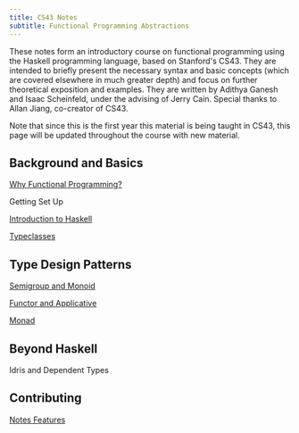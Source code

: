 ```yaml
---
title: CS43 Notes
subtitle: Functional Programming Abstractions
---
```


These notes form an introductory course on functional programming using the
Haskell programming language, based on Stanford's CS43. They are intended to
briefly present the necessary syntax and basic concepts (which are covered
elsewhere in much greater depth) and focus on further theoretical exposition and
examples. They are written by Adithya Ganesh and Isaac Scheinfeld, under the
advising of Jerry Cain.  Special thanks to Allan Jiang, co-creator of CS43.

Note that since this is the first year this material is being taught in CS43,
this page will be updated throughout the course with new material.

## Background and Basics

[Why Functional Programming?](notes/02_Why_Functional_Programming.html)

Getting Set Up

[Introduction to Haskell](notes/03_Introduction_to_Haskell.html)

[Typeclasses](notes/06_Typeclasses.html)

## Type Design Patterns

[Semigroup and Monoid](notes/07_Semigroup_and_Monoid.html)

[Functor and Applicative](notes/08_Functor.html)

[Monad](notes/09_Monad.html)

## Beyond Haskell

Idris and Dependent Types

## Contributing

[Notes Features](notes/01_Notes_features.html)
